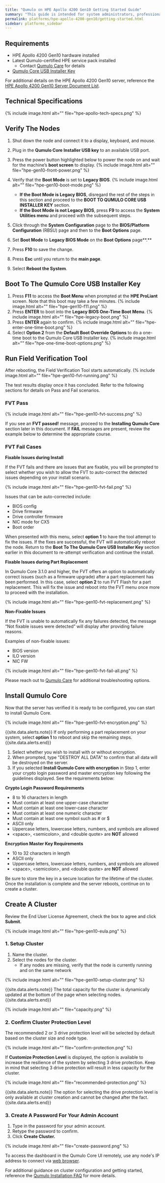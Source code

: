 ```yaml
---
title: "Qumulo on HPE Apollo 4200 Gen10 Getting Started Guide"
summary: "This guide is intended for system administrators, professional service providers, and colleagues in your organization who are responsible for installing and configuring server hardware."
permalink: platforms/hpe-apollo-4200-gen10/getting-started.html
sidebar: platforms_sidebar
---
```


## Requirements

-   HPE Apollo 4200 Gen10 hardware installed
-   Latest Qumulo-certified HPE service pack installed
    -   Contact [Qumulo Care](https://care.qumulo.com/hc/en-us/articles/115008409408-Contact-Qumulo-Care-) for details
-   [Qumulo Core USB Installer Key](https://care.qumulo.com/hc/en-us/articles/360034690034)

For additional details on the HPE Apollo 4200 Gen10 server, reference the  [HPE Apollo 4200 Gen10 Server Document List](https://support.hpe.com/hpsc/doc/public/display?docId=emr_na-a00061642en_us&docLocale=en_US).

## Technical Specifications

{% include image.html alt="" file="hpe-apollo-tech-specs.png" %}

## Verify The Nodes

1. Shut down the node and connect it to a display, keyboard, and mouse.

2. Plug in the **Qumulo Core Installer USB key** to an available USB port.

3. Press the power button highlighted below to power the node on and wait for the machine’s **boot screen** to display. {% include image.html alt="" file="hpe-gen10-front-power.png" %}

4. Verify that the **Boot Mode** is set to **Legacy BIOS**.  {% include image.html alt="" file="hpe-gen10-boot-mode.png" %}

    -   **If the Boot Mode is Legacy BIOS**, disregard the rest of the steps in this section and proceed to the **BOOT TO QUMULO CORE USB INSTALLER KEY** section.
    -   **If the Boot Mode is not Legacy BIOS**, press **F9** to access the **System Utilities menu** and proceed with the subsequent steps.

5. Click through the **System Configuration** page to the **BIOS/Platform Configuration** (RBSU) page and then to the **Boot Options** page.

6. Set **Boot Mode** to **Legacy BIOS Mode** on the **Boot Options** page**.**

7. Press **F10** to save the change.

8. Press **Esc** until you return to the **main page**.

9. Select **Reboot the System**.

## Boot To The Qumulo Core USB Installer Key

1.  Press **F11** to access the **Boot Menu** when prompted at the **HPE ProLiant** screen. Note that this boot may take a few minutes. {% include image.html alt="" file="hpe-gen10-f11.png" %}
2.  Press **ENTER** to boot into the **Legacy BIOS One-Time Boot Menu**.  {% include image.html alt="" file="hpe-legacy-boot.png" %}
3.  Press **ENTER** again to confirm.  {% include image.html alt="" file="hpe-enter-one-time-boot.png" %}
4.  Select **Option 2** from the **Default Boot Override Options** to do a one-time boot to the Qumulo Core USB Installer key.  {% include image.html alt="" file="hpe-one-time-boot-options.png" %}

## Run Field Verification Tool

After rebooting, the Field Verification Tool starts automatically.  {% include image.html alt="" file="hpe-gen10-fvt-running.png" %}

The test results display once it has concluded. Refer to the following sections for details on Pass and Fail scenarios.

### FVT Pass

{% include image.html alt="" file="hpe-gen10-fvt-success.png" %}

If you see an **FVT passed!** message, proceed to the **Installing Qumulo Core** section later in this document. If **FAIL** messages are present, review the example below to determine the appropriate course.

### FVT Fail Cases

**Fixable Issues during Install**

If the FVT fails and there are issues that are fixable, you will be prompted to select whether you wish to allow the FVT to auto-correct the detected issues depending on your install scenario.

{% include image.html alt="" file="hpe-gen10-fvt-fail.png" %}

Issues that can be auto-corrected include:

-   BIOS config
-   Drive firmware
-   Drive controller firmware
-   NIC mode for CX5
-   Boot order

When presented with this menu, select **option 1** to have the tool attempt to fix the issues. If the fixes are successful, the FVT will automatically reboot the node. Return to the **Boot To The Qumulo Core USB Installer Key** section earlier in this document to re-attempt verification and continue the install.

**Fixable Issues during Part Replacement**

In Qumulo Core 3.1.0 and higher, the FVT offers an option to automatically correct issues (such as a firmware upgrade) after a part replacement has been performed. In this case, select **option 2** to run FVT Flash for a part replacement. This will fix the issue and reboot into the FVT menu once more to proceed with the installation.

{% include image.html alt="" file="hpe-gen10-fvt-replacement.png" %}

**Non-Fixable Issues**

If the FVT is unable to automatically fix any failures detected, the  message “Not fixable issues were detected” will display after providing failure reasons.

Examples of non-fixable issues:

-   BIOS version
-   ILO version
-   NIC FW

{% include image.html alt="" file="hpe-gen10-fvt-fail-all.png" %}

Please reach out to [Qumulo Care](https://care.qumulo.com/hc/en-us/articles/115008409408-Contact-Qumulo-Care-) for additional troubleshooting options.

## Install Qumulo Core

Now that the server has verified it is ready to be configured, you can start to install Qumulo Core.

{% include image.html alt="" file="hpe-gen10-fvt-encryption.png" %}

{{site.data.alerts.note}}
If only performing a part replacement on your system, select <b>option 1</b> to reboot and skip the remaining steps.
{{site.data.alerts.end}}

1.  Select whether you wish to install with or without encryption.
2.  When prompted, type "DESTROY ALL DATA" to confirm that all data will be destroyed on the server.
3.  If you selected **Install Qumulo Core with encryption** in Step 1, enter your crypto login password and master encryption key following the guidelines displayed. See the requirements below:

**Crypto Login Password Requirements**

-   8 to 16 characters in length
-   Must contain at least one upper-case character
-   Must contain at least one lower-case character
-   Must contain at least one numeric character
-   Must contain at least one symbol such as \# or $
-   ASCII only
-   Uppercase letters, lowercase letters, numbers, and symbols are allowed
-   \<space\>, \<semicolon\>, and \<double quote\> are **NOT** allowed

**Encryption Master Key Requirements**

-   10 to 32 characters in length
-   ASCII only
-   Uppercase letters, lowercase letters, numbers, and symbols are allowed
-   \<space\>, \<semicolon\>, and \<double quote\> are **NOT** allowed

Be sure to store the key in a secure location for the lifetime of the cluster. Once the installation is complete and the server reboots, continue on to create a cluster.

## Create A Cluster

Review the End User License Agreement, check the box to agree and click **Submit.**

{% include image.html alt="" file="hpe-gen10-eula.png" %}

### 1. Setup Cluster

1.  Name the cluster.
2.  Select the nodes for the cluster.
    -   If any nodes are missing, verify that the node is currently running and on the same network

{% include image.html alt="" file="hpe-gen10-setup-cluster.png" %}

{{site.data.alerts.note}}
The total capacity for the cluster is dynamically updated at the bottom of the page when selecting nodes.
{{site.data.alerts.end}}

{% include image.html alt="" file="capacity.png" %}

### 2. Confirm Cluster Protection Level

The recommended 2 or 3 drive protection level will be selected by default based on the cluster size and node type.

{% include image.html alt="" file="confirm-protection.png" %}

If **Customize Protection Level** is displayed, the option is available to increase the resilience of the system by selecting 3 drive protection. Keep in mind that selecting 3 drive protection will result in less capacity for the cluster.

{% include image.html alt="" file="recommended-protection.png" %}

{{site.data.alerts.note}}
The option for selecting the drive protection level is only available at cluster creation and cannot be changed after the fact.
{{site.data.alerts.end}}

### 3. Create A Password For Your Admin Account

1.  Type in the password for your admin account.
2.  Retype the password to confirm.
3.  Click **Create Cluster.**

{% include image.html alt="" file="create-password.png" %}

To access the dashboard in the Qumulo Core UI remotely, use any node's IP address to connect via [web browser](https://care.qumulo.com/hc/en-us/articles/115013902267-Qumulo-Core-s-Web-UI-Browser-Compatability).

For additional guidance on cluster configuration and getting started, reference the [Qumulo Installation FAQ](https://care.qumulo.com/hc/en-us/articles/115008010087-Qumulo-Installation-FAQ) for more details.
